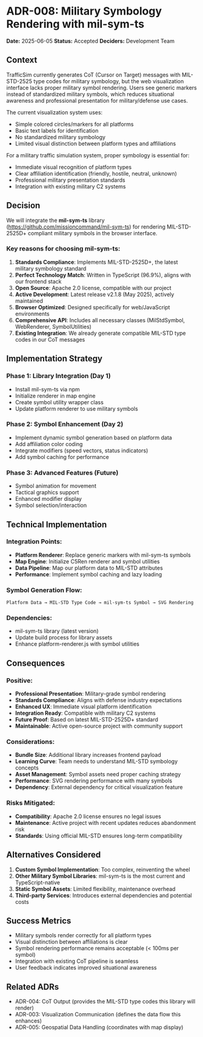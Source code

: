 # ADR-008: Military Symbology Rendering with mil-sym-ts

**Date:** 2025-06-05
**Status:** Accepted
**Deciders:** Development Team

## Context

TrafficSim currently generates CoT (Cursor on Target) messages with MIL-STD-2525 type codes for military symbology, but the web visualization interface lacks proper military symbol rendering. Users see generic markers instead of standardized military symbols, which reduces situational awareness and professional presentation for military/defense use cases.

The current visualization system uses:
- Simple colored circles/markers for all platforms
- Basic text labels for identification
- No standardized military symbology
- Limited visual distinction between platform types and affiliations

For a military traffic simulation system, proper symbology is essential for:
- Immediate visual recognition of platform types
- Clear affiliation identification (friendly, hostile, neutral, unknown)
- Professional military presentation standards
- Integration with existing military C2 systems

## Decision

We will integrate the **mil-sym-ts** library (https://github.com/missioncommand/mil-sym-ts) for rendering MIL-STD-2525D+ compliant military symbols in the browser interface.

### Key reasons for choosing mil-sym-ts:

1. **Standards Compliance**: Implements MIL-STD-2525D+, the latest military symbology standard
2. **Perfect Technology Match**: Written in TypeScript (96.9%), aligns with our frontend stack
3. **Open Source**: Apache 2.0 license, compatible with our project
4. **Active Development**: Latest release v2.1.8 (May 2025), actively maintained
5. **Browser Optimized**: Designed specifically for web/JavaScript environments
6. **Comprehensive API**: Includes all necessary classes (MilStdSymbol, WebRenderer, SymbolUtilities)
7. **Existing Integration**: We already generate compatible MIL-STD type codes in our CoT messages

## Implementation Strategy

### Phase 1: Library Integration (Day 1)
- Install mil-sym-ts via npm
- Initialize renderer in map engine
- Create symbol utility wrapper class
- Update platform renderer to use military symbols

### Phase 2: Symbol Enhancement (Day 2)
- Implement dynamic symbol generation based on platform data
- Add affiliation color coding
- Integrate modifiers (speed vectors, status indicators)
- Add symbol caching for performance

### Phase 3: Advanced Features (Future)
- Symbol animation for movement
- Tactical graphics support
- Enhanced modifier display
- Symbol selection/interaction

## Technical Implementation

### Integration Points:
- **Platform Renderer**: Replace generic markers with mil-sym-ts symbols
- **Map Engine**: Initialize C5Ren renderer and symbol utilities
- **Data Pipeline**: Map our platform data to MIL-STD attributes
- **Performance**: Implement symbol caching and lazy loading

### Symbol Generation Flow:
```
Platform Data → MIL-STD Type Code → mil-sym-ts Symbol → SVG Rendering
```

### Dependencies:
- mil-sym-ts library (latest version)
- Update build process for library assets
- Enhance platform-renderer.js with symbol utilities

## Consequences

### Positive:
- **Professional Presentation**: Military-grade symbol rendering
- **Standards Compliance**: Aligns with defense industry expectations
- **Enhanced UX**: Immediate visual platform identification
- **Integration Ready**: Compatible with military C2 systems
- **Future Proof**: Based on latest MIL-STD-2525D+ standard
- **Maintainable**: Active open-source project with community support

### Considerations:
- **Bundle Size**: Additional library increases frontend payload
- **Learning Curve**: Team needs to understand MIL-STD symbology concepts
- **Asset Management**: Symbol assets need proper caching strategy
- **Performance**: SVG rendering performance with many symbols
- **Dependency**: External dependency for critical visualization feature

### Risks Mitigated:
- **Compatibility**: Apache 2.0 license ensures no legal issues
- **Maintenance**: Active project with recent updates reduces abandonment risk
- **Standards**: Using official MIL-STD ensures long-term compatibility

## Alternatives Considered

1. **Custom Symbol Implementation**: Too complex, reinventing the wheel
2. **Other Military Symbol Libraries**: mil-sym-ts is the most current and TypeScript-native
3. **Static Symbol Assets**: Limited flexibility, maintenance overhead
4. **Third-party Services**: Introduces external dependencies and potential costs

## Success Metrics

- Military symbols render correctly for all platform types
- Visual distinction between affiliations is clear
- Symbol rendering performance remains acceptable (< 100ms per symbol)
- Integration with existing CoT pipeline is seamless
- User feedback indicates improved situational awareness

## Related ADRs

- ADR-004: CoT Output (provides the MIL-STD type codes this library will render)
- ADR-003: Visualization Communication (defines the data flow this enhances)
- ADR-005: Geospatial Data Handling (coordinates with map display)
